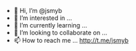 - 👋 Hi, I’m @jsmyb
- 👀 I’m interested in ... 
- 🌱 I’m currently learning ...
- 💞️ I’m looking to collaborate on ...
- 📫 How to reach me ... http://t.me/jsmyb

<!---
jsmyb/jsmyb is a ✨ special ✨ repository because its `README.md` (this file) appears on your GitHub profile.
You can click the Preview link to take a look at your changes.
--->
